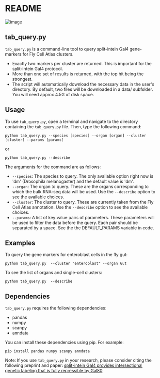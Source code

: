 # README

![image](https://user-images.githubusercontent.com/6614489/235061911-845f5851-ecd7-4c22-925f-74a924a975ea.png)

## tab_query.py

`tab_query.py` is a command-line tool to query split-intein Gal4 gene-markers for Fly Cell Atlas clusters. 
 
  - Exactly two markers per cluster are returned. This is important for the split-intein Gal4 protocol. 
  - More than one set of results is returned, with the top hit being the strongest. 
  - The script will automatically download the necessary data in the user's directory. By default, two files will be downloaded in a data/ subfolder. You will need approx 4.5G of disk space.

## Usage

To use `tab_query.py`, open a terminal and navigate to the directory containing the `tab_query.py` file. Then, type the following command:

```
python tab_query.py --species [species] --organ [organ] --cluster [cluster] --params [params]
```
or

```
python tab_query.py --describe
```

The arguments for the command are as follows:

- `--species`: The species to query. The only available option right now is 'dm' (Drosophila melanogaster) and the default value is 'dm'.
- `--organ`: The organ to query. These are the organs corresponding to which the bulk RNA-seq data will be used. Use the `--describe` option to see the available choices.
- `--cluster`: The cluster to query. These are currently taken from the Fly Cell Atlas annotation. Use the `--describe` option to see the available choices.
- `--params`: A list of key:value pairs of parameters. These parameters will be used to filter the data before the query. Each pair should be separated by a space. See the the DEFAULT_PARAMS variable in code.

## Examples

To query the gene markers for enteroblast cells in the fly gut:

```
python tab_query.py  --cluster "enteroblast" --organ Gut
```

To see the list of organs and single-cell clusters:

```
python tab_query.py  --describe
```


## Dependencies

`tab_query.py` requires the following dependencies:

- pandas
- numpy
- scanpy
- anndata

You can install these dependencies using pip. For example:

```
pip install pandas numpy scanpy anndata
```

Note: If you use `tab_query.py` in your research, please consider citing the following preprint and paper: [split-intein Gal4 provides intersectional genetic labeling that is fully repressible by Gal80](https://www.biorxiv.org/content/10.1101/2023.03.24.534001)
